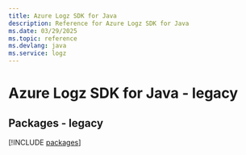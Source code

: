 ```yaml
---
title: Azure Logz SDK for Java
description: Reference for Azure Logz SDK for Java
ms.date: 03/29/2025
ms.topic: reference
ms.devlang: java
ms.service: logz
---
```

# Azure Logz SDK for Java - legacy
## Packages - legacy
[!INCLUDE [packages](logz-index.md)]